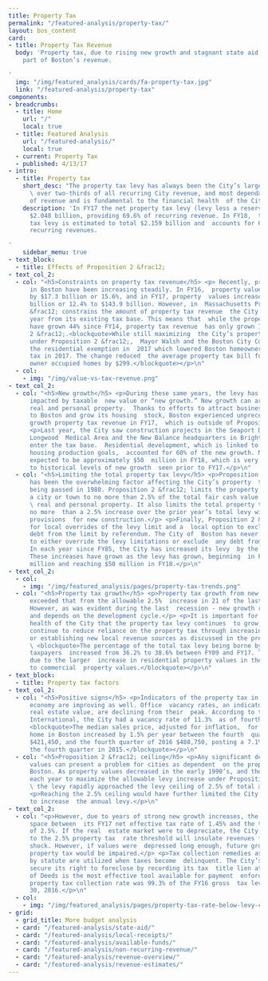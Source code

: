 ```yaml
---
title: Property Tax
permalink: "/featured-analysis/property-tax/"
layout: bos_content
card:
- title: Property Tax Revenue
  body: 'Property tax, due to rising new growth and stagnant state aid, is a larger
    part of Boston’s revenue.

'
  img: "/img/featured_analysis/cards/fa-property-tax.jpg"
  link: "/featured-analysis/property-tax"
components:
- breadcrumbs:
  - title: Home
    url: "/"
    local: true
  - title: Featured Analysis
    url: "/featured-analysis/"
    local: true
  - current: Property Tax
  - published: 4/13/17
- intro:
  - title: Property tax
    short_desc: "The property tax levy has always been the City’s largest, providing
      \ over two-thirds of all recurring City revenue, and most dependable  source
      of revenue and is fundamental to the financial health  of the City. \n"
    description: 'In FY17 the net property tax levy (levy less a reserve for abatements)  totals
      $2.048 billion, providing 69.6% of recurring revenue. In FY18,  the net property
      tax levy is estimated to total $2.159 billion and  accounts for 69.6% of budgeted
      recurring revenues.

'
    sidebar_menu: true
- text_block:
  - title: Effects of Proposition 2 &frac12;
- text_col_2:
  - col: "<h5>Constraints on property tax revenue</h5> <p> Recently, property values
      in Boston have been increasing steadily. In FY16,  property values increased
      by $17.3 billion or 15.6%, and in FY17, property  values increased by $15.9
      billion or 12.4% to $143.9 billion. However, in  Massachusetts Proposition 2
      &frac12; constrains the amount of property tax revenue  the City can raise each
      year from its existing tax base. This means that  while the property values
      have grown 44% since FY14, property tax revenue  has only grown 17% due to proposition
      2 &frac12;.<blockquote>While still maximizing  the City’s property tax revenue
      under Proposition 2 &frac12;,  Mayor Walsh and the Boston City Council expanded
      the residential exemption in  2017 which lowered Boston homeowner’s property
      tax in 2017. The change reduced  the average property tax bill for single-family,
      owner occupied homes by $299.</blockquote></p>\n"
  - col:
    - img: "/img/value-vs-tax-revenue.png"
- text_col_2:
  - col: "<h5>New growth</h5> <p>During these same years, the levy has also been positively
      impacted by taxable  new value or “new growth.” New growth can arise from both
      real and personal property.  Thanks to efforts to attract business development
      to Boston and grow its housing  stock, Boston experienced unprecedented new
      growth property tax revenue in FY17,  which is outside of Proposition 2 &frac12;.</p>
      <p>Last year, the City saw construction projects in the Seaport District, the
      Longwood  Medical Area and the New Balance headquarters in Brighton Landing
      enter the tax base.  Residential development, which is linked to Mayor Walsh’s
      housing production goals,  accounted for 60% of the new growth. New growth is
      expected to be approximately $50  million in FY18, which is very high compared
      to historical levels of new growth  seen prior to FY17.</p>\n"
  - col: "<h5>Limiting the total property tax levy</h5> <p>Proposition 2 &frac12;
      has been the overwhelming factor affecting the City’s property  tax levy since
      being passed in 1980. Proposition 2 &frac12; limits the property tax levy  in
      a city or town to no more than 2.5% of the total fair cash value of all taxable
      \ real and personal property. It also limits the total property tax levy to
      no more  than a 2.5% increase over the prior year’s total levy with certain
      provisions  for new construction.</p> <p>Finally, Proposition 2 &frac12; provides
      for local overrides of the levy limit and a  local option to exclude certain
      debt from the limit by referendum. The City of  Boston has never sought a vote
      to either override the levy limitations or exclude  any debt from the limit.
      In each year since FY85, the City has increased its levy  by the allowable 2.5%.
      These increases have grown as the levy has grown, beginning  in FY85 at $8.4
      million and reaching $50 million in FY18.</p>\n"
- text_col_2:
  - col:
    - img: "/img/featured_analysis/pages/property-tax-trends.png"
  - col: "<h5>Property tax growth</h5> <p>Property tax growth from new growth has
      exceeded that from the allowable 2.5%  increase in 21 of the last 34 years.
      However, as was evident during the last  recession - new growth revenue is volatile,
      and depends on the development cycle.</p> <p>It is important for the financial
      health of the City that the property tax levy continues  to grow, but efforts
      continue to reduce reliance on the property tax through increasing  existing
      or establishing new local revenue sources as discussed in the previous section.
      \ <blockquote>The percentage of the total tax levy being borne by residential
      taxpayers  increased from 36.2% to 38.6% between FY09 and FY17. This shift is
      due to the larger  increase in residential property values in the levy compared
      to commercial  property values.</blockquote></p>\n"
- text_block:
  - title: Property tax factors
- text_col_2:
  - col: "<h5>Positive signs</h5> <p>Indicators of the property tax in the current
      economy are improving as well. Office  vacancy rates, an indicator of commercial
      real estate value, are declining from their  peak. According to the firm Colliers
      International, the City had a vacancy rate of 11.3%  as of fourth quarter 2016.
      <blockquote>The median sales price, adjusted for inflation,  for a single-family
      home in Boston increased by 1.5% per year between the fourth  quarter 2006,
      $421,450, and the fourth quarter of 2016 $488,750, posting a 7.1% increase  from
      the fourth quarter in 2015.</blockquote></p>\n"
  - col: "<h5>Proposition 2 &frac12; ceiling</h5> <p>Any significant decline in property
      values can present a problem for cities as dependent  on the property tax as
      Boston. As property values decreased in the early 1990’s, and the  City continued
      each year to maximize the allowable levy increase under Proposition 2 &frac12;,
      \ the levy rapidly approached the levy ceiling of 2.5% of total assessed value.</p>
      <p>Reaching the 2.5% ceiling would have further limited the City’s capacity
      to increase  the annual levy.</p>\n"
- text_col_2:
  - col: "<p>However, due to years of strong new growth increases, the City has some
      space between  its FY17 net effective tax rate of 1.45% and the tax levy ceiling
      of 2.5%. If the real  estate market were to depreciate, the City’s lack of proximity
      to the 2.5% property tax  rate threshold will insulate revenues from an immediate
      shock. However, if values were  depressed long enough, future growth of the
      property tax would be impaired.</p> <p>Tax collection remedies as prescribed
      by statute are utilized when taxes become  delinquent. The City’s ability to
      secure its right to foreclose by recording its tax  title lien at the Registry
      of Deeds is the most effective tool available for payment  enforcement. The
      property tax collection rate was 99.3% of the FY16 gross  tax levy as of June
      30, 2016.</p>\n"
  - col:
    - img: "/img/featured_analysis/pages/property-tax-rate-below-levy-ceiling.png"
- grid:
  - grid_title: More budget analysis
  - card: "/featured-analysis/state-aid/"
  - card: "/featured-analysis/local-receipts/"
  - card: "/featured-analysis/available-funds/"
  - card: "/featured-analysis/non-recurring-revenue/"
  - card: "/featured-analysis/revenue-overview/"
  - card: "/featured-analysis/revenue-estimates/"
---
```


